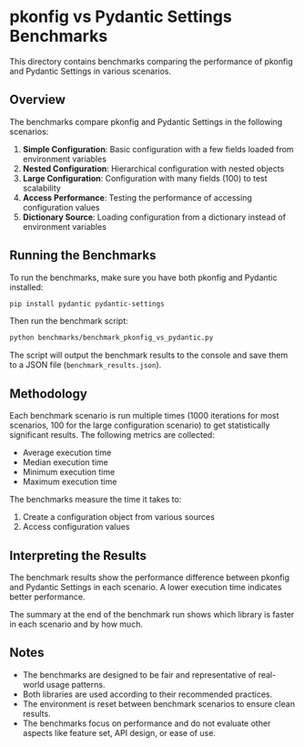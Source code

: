 # pkonfig vs Pydantic Settings Benchmarks

This directory contains benchmarks comparing the performance of pkonfig and Pydantic Settings in various scenarios.

## Overview

The benchmarks compare pkonfig and Pydantic Settings in the following scenarios:

1. **Simple Configuration**: Basic configuration with a few fields loaded from environment variables
2. **Nested Configuration**: Hierarchical configuration with nested objects
3. **Large Configuration**: Configuration with many fields (100) to test scalability
4. **Access Performance**: Testing the performance of accessing configuration values
5. **Dictionary Source**: Loading configuration from a dictionary instead of environment variables

## Running the Benchmarks

To run the benchmarks, make sure you have both pkonfig and Pydantic installed:

```bash
pip install pydantic pydantic-settings
```

Then run the benchmark script:

```bash
python benchmarks/benchmark_pkonfig_vs_pydantic.py
```

The script will output the benchmark results to the console and save them to a JSON file (`benchmark_results.json`).

## Methodology

Each benchmark scenario is run multiple times (1000 iterations for most scenarios, 100 for the large configuration scenario) to get statistically significant results. The following metrics are collected:

- Average execution time
- Median execution time
- Minimum execution time
- Maximum execution time

The benchmarks measure the time it takes to:
1. Create a configuration object from various sources
2. Access configuration values

## Interpreting the Results

The benchmark results show the performance difference between pkonfig and Pydantic Settings in each scenario. A lower execution time indicates better performance.

The summary at the end of the benchmark run shows which library is faster in each scenario and by how much.

## Notes

- The benchmarks are designed to be fair and representative of real-world usage patterns.
- Both libraries are used according to their recommended practices.
- The environment is reset between benchmark scenarios to ensure clean results.
- The benchmarks focus on performance and do not evaluate other aspects like feature set, API design, or ease of use.